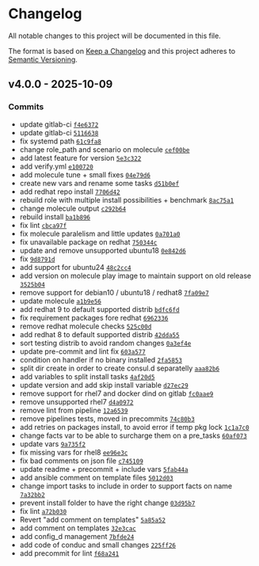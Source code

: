 # Changelog

All notable changes to this project will be documented in this file.

The format is based on [Keep a Changelog](https://keepachangelog.com/en/1.0.0/)
and this project adheres to [Semantic Versioning](https://semver.org/spec/v2.0.0.html).

## v4.0.0 - 2025-10-09

### Commits

- update gitlab-ci [`f4e6372`](https://gitlab.pleal.ovh/ansible-roles_base/ansible-apps_consul_agent/commit/f4e637244325f8e8a803d3cf983e58ef429a20ef)
- update gitlab-ci [`5116638`](https://gitlab.pleal.ovh/ansible-roles_base/ansible-apps_consul_agent/commit/51166385b8a956a5826d3ec5dba82c979aac5423)
- fix systemd path [`61c9fa8`](https://gitlab.pleal.ovh/ansible-roles_base/ansible-apps_consul_agent/commit/61c9fa8dcf3306ccdb1668e0ff661c3fe856b53e)
- change role_path and scenario on molecule [`cef00be`](https://gitlab.pleal.ovh/ansible-roles_base/ansible-apps_consul_agent/commit/cef00be9e8928d093954125e66549e28ad0710f1)
- add latest feature for version [`5e3c322`](https://gitlab.pleal.ovh/ansible-roles_base/ansible-apps_consul_agent/commit/5e3c3220e618eafb4b5edc285b91a58c1aaa6dd4)
- add verify.yml [`e100720`](https://gitlab.pleal.ovh/ansible-roles_base/ansible-apps_consul_agent/commit/e100720cb79e80d4e2b7da9fcbbeecb8e414e2ef)
- add molecule tune + small fixes [`04e79d6`](https://gitlab.pleal.ovh/ansible-roles_base/ansible-apps_consul_agent/commit/04e79d68433b7bf838971da8737e434d9b7f0996)
- create new vars and rename some tasks [`d51b0ef`](https://gitlab.pleal.ovh/ansible-roles_base/ansible-apps_consul_agent/commit/d51b0ef330738538058eade10a3c237889f8caf9)
- add redhat repo install [`7706d42`](https://gitlab.pleal.ovh/ansible-roles_base/ansible-apps_consul_agent/commit/7706d42e78256b28c26cd98b3dcb063b20f4a2d1)
- rebuild role with multiple install possibilities + benchmark [`8ac75a1`](https://gitlab.pleal.ovh/ansible-roles_base/ansible-apps_consul_agent/commit/8ac75a1ec831b88f3028becf5fea3e046647943b)
- change molecule output [`c292b64`](https://gitlab.pleal.ovh/ansible-roles_base/ansible-apps_consul_agent/commit/c292b64a25ed8669178516ba51a22a7da9954c74)
- rebuild install [`ba1b896`](https://gitlab.pleal.ovh/ansible-roles_base/ansible-apps_consul_agent/commit/ba1b8966881b560d87d70ab2fedf1432bc3539d3)
- fix lint [`cbca97f`](https://gitlab.pleal.ovh/ansible-roles_base/ansible-apps_consul_agent/commit/cbca97f31c9745bd63038c0b0679e885b204405f)
- fix molecule paralelism and little updates [`0a701a0`](https://gitlab.pleal.ovh/ansible-roles_base/ansible-apps_consul_agent/commit/0a701a0644ff6d0a136b345c47f517a7c6e793d4)
- fix unavailable package on redhat [`750344c`](https://gitlab.pleal.ovh/ansible-roles_base/ansible-apps_consul_agent/commit/750344c16cb487425a559df0154fa65704572384)
- update and remove unsupported ubuntu18 [`0e842d6`](https://gitlab.pleal.ovh/ansible-roles_base/ansible-apps_consul_agent/commit/0e842d6b54008750c52a61fbd5e9b75a338cf80f)
- fix [`9d8791d`](https://gitlab.pleal.ovh/ansible-roles_base/ansible-apps_consul_agent/commit/9d8791d70984ea9e5377b9e195404e235ef78276)
- add support for ubuntu24 [`48c2cc4`](https://gitlab.pleal.ovh/ansible-roles_base/ansible-apps_consul_agent/commit/48c2cc40360cb75a97f22a4ae966acf55982d254)
- add version on molecule play image to maintain support on old release [`3525b04`](https://gitlab.pleal.ovh/ansible-roles_base/ansible-apps_consul_agent/commit/3525b04d34b92e358368550e732d58737aede5e8)
- remove support for debian10 / ubuntu18 / redhat8 [`7fa09e7`](https://gitlab.pleal.ovh/ansible-roles_base/ansible-apps_consul_agent/commit/7fa09e781d002f98a85265f692b2209044edfe67)
- update molecule [`a1b9e56`](https://gitlab.pleal.ovh/ansible-roles_base/ansible-apps_consul_agent/commit/a1b9e56d2fe247f9a02ee1d2b06c0602e6cc1a7f)
- add redhat 9 to default supported distrib [`bdfc6fd`](https://gitlab.pleal.ovh/ansible-roles_base/ansible-apps_consul_agent/commit/bdfc6fd07572deebc254cb47af4415735dc64476)
- fix requirement packages fore redhat [`6962336`](https://gitlab.pleal.ovh/ansible-roles_base/ansible-apps_consul_agent/commit/69623364680db5248b68f78419e542cf51ddc340)
- remove redhat molecule checks [`525c00d`](https://gitlab.pleal.ovh/ansible-roles_base/ansible-apps_consul_agent/commit/525c00db2f25a23870018c235f735b04ea0d1298)
- add redhat 8 to default supported distrib [`42dda55`](https://gitlab.pleal.ovh/ansible-roles_base/ansible-apps_consul_agent/commit/42dda550835c16fc6730693288f87d6c6f3f30e3)
- sort testing distrib to avoid random changes [`0a3ef4e`](https://gitlab.pleal.ovh/ansible-roles_base/ansible-apps_consul_agent/commit/0a3ef4e7da66a7fa707246c9fab4e3aa32288d2a)
- update pre-commit and lint fix [`603a577`](https://gitlab.pleal.ovh/ansible-roles_base/ansible-apps_consul_agent/commit/603a577e1bc6036a77b4e593d7e3f4ea8eebf590)
- condition on handler if no binary installed [`2fa5853`](https://gitlab.pleal.ovh/ansible-roles_base/ansible-apps_consul_agent/commit/2fa5853ad2fc6f6ea448129527b8b77aafc13e5e)
- split dir create in order to create consul.d separatelly [`aaa82b6`](https://gitlab.pleal.ovh/ansible-roles_base/ansible-apps_consul_agent/commit/aaa82b6e167b253545f141810321d33b2cadaf08)
- add variables to split install tasks [`4af20d5`](https://gitlab.pleal.ovh/ansible-roles_base/ansible-apps_consul_agent/commit/4af20d5f9bebf03b8b8238957a51c01b72908cad)
- update version and add skip install variable [`d27ec29`](https://gitlab.pleal.ovh/ansible-roles_base/ansible-apps_consul_agent/commit/d27ec2956762b849658b3ffd99629ea7b9f7be48)
- remove support for rhel7 and docker dind on gitlab [`fc0aae9`](https://gitlab.pleal.ovh/ansible-roles_base/ansible-apps_consul_agent/commit/fc0aae921ea3ed32bbfbe02690e21bf4b7e5e474)
- remove unsupported rhel7 [`d4a0972`](https://gitlab.pleal.ovh/ansible-roles_base/ansible-apps_consul_agent/commit/d4a09725ab7838433bbf81096dda9c3c4b00d120)
- remove lint from pipeline [`12a6539`](https://gitlab.pleal.ovh/ansible-roles_base/ansible-apps_consul_agent/commit/12a653930cac36c0c43dc4fa1d84d352c3da21ff)
- remove pipelines tests, moved in precommits [`74c80b3`](https://gitlab.pleal.ovh/ansible-roles_base/ansible-apps_consul_agent/commit/74c80b39058ae859dd3a83571f89b23b989554cd)
- add retries on packages install, to avoid error if temp pkg lock [`1c1a7c0`](https://gitlab.pleal.ovh/ansible-roles_base/ansible-apps_consul_agent/commit/1c1a7c06b190d2d60e75a5f2f348fcabd3a4753d)
- change facts var to be able to surcharge them on a pre_tasks [`60af073`](https://gitlab.pleal.ovh/ansible-roles_base/ansible-apps_consul_agent/commit/60af0733001bc7f8b68106777c46e20fa4cee773)
- update vars [`9a735f2`](https://gitlab.pleal.ovh/ansible-roles_base/ansible-apps_consul_agent/commit/9a735f29039d1a5626d78bc69e8dc2fe54b348c2)
- fix missing vars for rhel8 [`ee96e3c`](https://gitlab.pleal.ovh/ansible-roles_base/ansible-apps_consul_agent/commit/ee96e3c6259299dfda694d059fbc61c6bff625a0)
- fix bad comments on json file [`c745109`](https://gitlab.pleal.ovh/ansible-roles_base/ansible-apps_consul_agent/commit/c7451097c140b10919b2472b5b09a2f48e3a7ac3)
- update readme + precommit + include vars [`5fab44a`](https://gitlab.pleal.ovh/ansible-roles_base/ansible-apps_consul_agent/commit/5fab44adc898b44d2b2ba0dae4003933e98d8afb)
- add ansible comment on template files [`5012d03`](https://gitlab.pleal.ovh/ansible-roles_base/ansible-apps_consul_agent/commit/5012d0354125bb49ab43f8525e1797c71b6d39af)
- change import tasks to include in order to support facts on name [`7a32bb2`](https://gitlab.pleal.ovh/ansible-roles_base/ansible-apps_consul_agent/commit/7a32bb2f16d8ef8f8a865d0af05613a9609d7c2d)
- prevent install folder to have the right change [`03d95b7`](https://gitlab.pleal.ovh/ansible-roles_base/ansible-apps_consul_agent/commit/03d95b7438f502868402b019a427c4da09ab07fb)
- fix lint [`a72b030`](https://gitlab.pleal.ovh/ansible-roles_base/ansible-apps_consul_agent/commit/a72b030c97a62ec187e8bb7cb0d420f40bdb1715)
- Revert "add comment on templates" [`5a85a52`](https://gitlab.pleal.ovh/ansible-roles_base/ansible-apps_consul_agent/commit/5a85a52b13e3d8835420fdf40ab5e8d617499dc7)
- add comment on templates [`32e3cac`](https://gitlab.pleal.ovh/ansible-roles_base/ansible-apps_consul_agent/commit/32e3cac4a26fcb7a28ab25cde6bf7262ac08b1ee)
- add  config_d management [`7bfde24`](https://gitlab.pleal.ovh/ansible-roles_base/ansible-apps_consul_agent/commit/7bfde240d32f6867fe8a250e27b704f775b170b3)
- add code of conduc and small changes [`225ff26`](https://gitlab.pleal.ovh/ansible-roles_base/ansible-apps_consul_agent/commit/225ff26a16e9bc1af8072b444b4ed0ddb8e2d6d3)
- add precommit for lint [`f68a241`](https://gitlab.pleal.ovh/ansible-roles_base/ansible-apps_consul_agent/commit/f68a241427516033798a2df01389e32e1b30495e)
